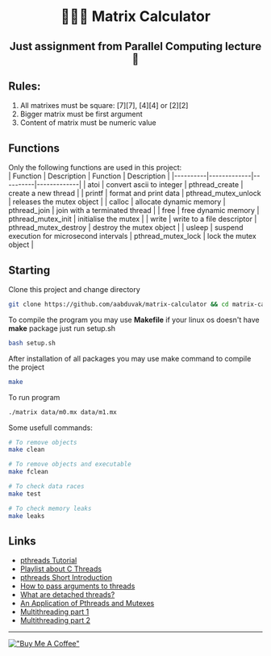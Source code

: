 <h1 align="center"> 👨🏻‍💻 Matrix Calculator </h1>

<h2 align="center">Just assignment from Parallel Computing lecture 🫥</h2>

## Rules:
1. All matrixes must be square: [7][7], [4][4] or [2][2]
2. Bigger matrix must be first argument
3. Content of matrix must be numeric value

## Functions ##

Only the following functions are used in this project:<br>
| Function | Description | Function | Description |
|----------|-------------|----------|-------------|
| atoi | convert ascii to integer | pthread_create | create a new thread |
| printf | format and print data | pthread_mutex_unlock | releases the mutex object |
| calloc | allocate dynamic memory | pthread_join | join with a terminated thread |
| free | free dynamic memory | pthread_mutex_init | initialise the mutex |
| write | write to a file descriptor | pthread_mutex_destroy | destroy the mutex object |
| usleep | suspend execution for microsecond intervals | pthread_mutex_lock | lock the mutex object |

## Starting ##
Clone this project and change directory
```bash
git clone https://github.com/aabduvak/matrix-calculator && cd matrix-calculator
```
To compile the program you may use **Makefile**
if your linux os doesn't have **make** package just run setup.sh

```bash
bash setup.sh
```

After installation of all packages you may use make command to compile the project 
```bash
make
```
To run program
```bash
./matrix data/m0.mx data/m1.mx
```

Some usefull commands:
```bash
# To remove objects
make clean

# To remove objects and executable
make fclean

# To check data races
make test

# To check memory leaks
make leaks
```

## Links ##
- [pthreads Tutorial](https://randu.org/tutorials/threads/)
- [Playlist about C Threads](https://www.youtube.com/watch?v=d9s_d28yJq0&list=PLfqABt5AS4FmuQf70psXrsMLEDQXNkLq2)
- [pthreads Short Introduction](https://www.youtube.com/watch?v=d9s_d28yJq0)
- [How to pass arguments to threads](https://www.youtube.com/watch?v=HDohXvS6UIk)
- [What are detached threads?](https://www.youtube.com/watch?v=-i8Kzuwr4T4)
- [An Application of Pthreads and Mutexes](http://files.kipr.org/gcer/2009/proceedings/Myers_ApplicationPthreads.pdf)
- [Multithreading part 1](https://www.youtube.com/watch?v=GNw3RXr-VJk)
- [Multithreading part 2](https://www.youtube.com/watch?v=sDLQWivf1-I)

---
[!["Buy Me A Coffee"](https://www.buymeacoffee.com/assets/img/custom_images/orange_img.png)](https://www.buymeacoffee.com/aabduvak)

